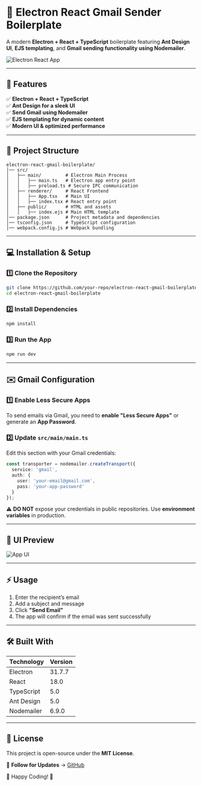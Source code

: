 # 🚀 Electron React Gmail Sender Boilerplate  

A modern **Electron + React + TypeScript** boilerplate featuring **Ant Design UI**, **EJS templating**, and **Gmail sending functionality using Nodemailer**.  

![Electron React App](https://source.unsplash.com/1200x500/?technology,coding)

---

## 📌 Features  
✅ **Electron + React + TypeScript**  
✅ **Ant Design for a sleek UI**  
✅ **Send Gmail using Nodemailer**  
✅ **EJS templating for dynamic content**  
✅ **Modern UI & optimized performance**  

---

## 📂 Project Structure  

```
electron-react-gmail-boilerplate/
│── src/
│   ├── main/         # Electron Main Process
│   │   ├── main.ts   # Electron app entry point
│   │   ├── preload.ts # Secure IPC communication
│   ├── renderer/     # React Frontend
│   │   ├── App.tsx   # Main UI
│   │   ├── index.tsx # React entry point
│   ├── public/       # HTML and assets
│   │   ├── index.ejs # Main HTML template
│── package.json      # Project metadata and dependencies
│── tsconfig.json     # TypeScript configuration
│── webpack.config.js # Webpack bundling
```

---

## 💻 Installation & Setup  

### 1️⃣ Clone the Repository  
```sh
git clone https://github.com/your-repo/electron-react-gmail-boilerplate.git
cd electron-react-gmail-boilerplate
```

### 2️⃣ Install Dependencies  
```sh
npm install
```

### 3️⃣ Run the App  
```sh
npm run dev
```

---

## ✉️ **Gmail Configuration**  

### 1️⃣ Enable Less Secure Apps  
To send emails via Gmail, you need to **enable "Less Secure Apps"** or generate an **App Password**.  

### 2️⃣ Update `src/main/main.ts`  
Edit this section with your Gmail credentials:
```ts
const transporter = nodemailer.createTransport({
  service: 'gmail',
  auth: {
    user: 'your-email@gmail.com',
    pass: 'your-app-password'
  }
});
```
⚠️ **DO NOT** expose your credentials in public repositories. Use **environment variables** in production.

---

## 🎨 **UI Preview**  
![App UI](https://source.unsplash.com/800x400/?email,technology)

---

## ⚡ Usage  

1. Enter the recipient’s email  
2. Add a subject and message  
3. Click **"Send Email"**  
4. The app will confirm if the email was sent successfully  

---

## 🛠 Built With  

| Technology  | Version  |
|-------------|---------|
| Electron    | 31.7.7  |
| React       | 18.0    |
| TypeScript  | 5.0     |
| Ant Design  | 5.0     |
| Nodemailer  | 6.9.0   |

---

## 📜 License  
This project is open-source under the **MIT License**.  

🔗 **Follow for Updates** → [GitHub](https://github.com/your-repo)  

🚀 Happy Coding! 🎉  
